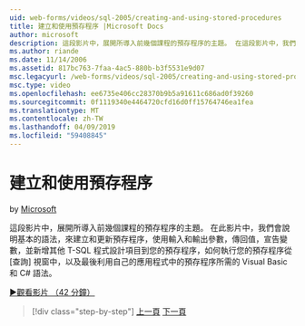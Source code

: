 ```yaml
---
uid: web-forms/videos/sql-2005/creating-and-using-stored-procedures
title: 建立和使用預存程序 |Microsoft Docs
author: microsoft
description: 這段影片中，展開所導入前幾個課程的預存程序的主題。 在這段影片中，我們會說明建立和更新的基本語法...
ms.author: riande
ms.date: 11/14/2006
ms.assetid: 817bc763-7faa-4ac5-880b-b3f5531e9d07
msc.legacyurl: /web-forms/videos/sql-2005/creating-and-using-stored-procedures
msc.type: video
ms.openlocfilehash: ee6735e406cc28370b9b5a91611c686ad0f39260
ms.sourcegitcommit: 0f1119340e4464720cfd16d0ff15764746ea1fea
ms.translationtype: MT
ms.contentlocale: zh-TW
ms.lasthandoff: 04/09/2019
ms.locfileid: "59408845"
---
```

# <a name="creating-and-using-stored-procedures"></a>建立和使用預存程序

by [Microsoft](https://github.com/microsoft)

這段影片中，展開所導入前幾個課程的預存程序的主題。 在此影片中，我們會說明基本的語法，來建立和更新預存程序，使用輸入和輸出參數，傳回值，宣告變數，並新增其他 T-SQL 程式設計項目到您的預存程序，如何執行您的預存程序從 [查詢] 視窗中，以及最後利用自己的應用程式中的預存程序所需的 Visual Basic 和 C# 語法。

[&#9654;觀看影片 （42 分鐘）](https://channel9.msdn.com/Blogs/ASP-NET-Site-Videos/creating-and-using-stored-procedures)

> [!div class="step-by-step"]
> [上一頁](building-and-customizing-reports-in-business-intelligence-development-studio.md)
> [下一頁](enabling-full-text-search-in-your-text-data.md)
